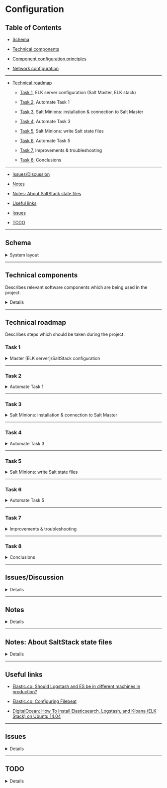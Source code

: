 # Configuration
## Table of Contents

- [Schema](#schema)

- [Technical components](#technical-components)

- [Component configuration principles](#component-configuration-principles)

- [Network configuration](#network-configuration)

----------

- [Technical roadmap](#technical-roadmap)

    - [Task 1](#task-1), ELK server configuration (Salt Master, ELK stack)

    - [Task 2](#task-2), Automate Task 1

    - [Task 3](#task-3), Salt Minions: installation & connection to Salt Master

    - [Task 4](#task-4), Automate Task 3

    - [Task 5](#task-5), Salt Minions: write Salt state files

    - [Task 6](#task-6), Automate Task 5

    - [Task 7](#task-7), Improvements & troubleshooting

    - [Task 8](#task-8), Conclusions

----------

- [Issues/Discussion](#issuesdiscussion)

- [Notes](#notes)

- [Notes: About SaltStack state files](#notes-about-saltstack-state-files)

- [Useful links](#useful-links)

- [Issues](#issues)

- [TODO](#todo)


----------

## Schema

<details>
<summary>System layout</summary>

### Layout draw 1:

![](../documents/screenshot.106.jpg)

_Basic ELK stack system layout_

### Layout draw 2:

![](https://assets.digitalocean.com/articles/elk/elk-infrastructure.png)

### Layout draw 3:

```
Log analysis system schema:                                                               Computer                   Network
                                         -----------------------------------│-----------------------------------│----------------│
                                                                            │                                   │                │
HTTP(S) Client (authorized)                                                 │ Computer, Mobile phone, Tablet... │ Remote network │
       │                                                                    │                                   │                │
       V                                 -----------------------------------│-----------------------------------│----------------│
       │  <authentication>                                                  │            WAN network            │                │
       │                                                                    │     Router (for NAT, FW etc.)?    │                │
       │                                                                    │       10.10.1.1 (default GW)      │                │
       │                                                                    │        NAT: 10.10.1.2:80          │                │
       V                                 -----------------------------------│-----------------------------------│                │
HTTP(S) Website (Apache, listen all IP addresses, port 80 + 443(?))         │                                   │                │
       │                                                                    │   Master (ELK server computer)    │                │
       │                                                                    │             10.10.1.2             │                │
     Apache                              -----------------------------------│-----------------------------------│                │ 
     (proxy server process, proxy for 127.0.0.1:5601)                       │                                   │                │
     (proxy server process, proxy for 10.10.1.30:80)                        │                                   │                │
^      │                                                                    │                                   │                │
│      ^                                                                    │                                   │                │
│ Kibana data                                                               │                                   │                │
│      │                                                                    │   Master (ELK server computer)    │                │
│      │                                                                    │             10.10.1.2             │                │
│      └── Kibana (local server process, listen on 127.0.0.1:5601)          │                                   │                │
│           │                                                               │                                   │                │
│           ^                            -----------------------------------│-----------------------------------│                │
│   Elasticsearch data (from 127.0.0.1:9200)                                │                                   │                │
│           │                                                               │                                   │                │
│           │                                                               │   Master (ELK server computer)    │                │
│           └── Elasticsearch (127.0.0.1:9200)                              │             10.10.1.2             │                │
│                 │                      -----------------------------------│-----------------------------------│ Local network  │
│                 ^                                                         │                                   │                │
│      JSON-parsed LogStash data (LogStash output, localhost:9200?)         │                                   │                │
│                 │                                                         │                                   │                │
│                 │                                                         │         LogStash computer         │                │
│                 └── LogStash (listen FileBeats ports)                     │        OR process on Master       │                │
│                       │                                                   │           (SSL priv key)          │                │
│                       │                                                   │             10.10.1.2             │                │
│                       ^                -----------------------------------│-----------------------------------│                │
│        Collected & pre-parsed log data (SSL check)                        │                                   │                │
│                       │                                                   │                                   │                │
│                       │                                                   │test_server-1 (SSL crt), 10.10.1.30│                │
└───10.10.1.30:80───────├── FileBeat <──── Raw log data ── Log process      │test_server-2 (SSL crt), 10.10.1.31│                │
                        │                                                   │                                   │                │
                        │                -----------------------------------│-----------------------------------│                │
                        │                                                   │                                   │                │
                        └── WinLogBeat <── Raw log data ── Log process      │test_server-3 (SSL crt), 10.10.1.60│                │
                                                                            │                                   │                │
                                         -----------------------------------│-----------------------------------│                │
```

**About SSL:**

_Since we are going to use Filebeat to ship logs from our Client Servers to our ELK Server, we need to create an SSL certificate and key pair. **The certificate is used by Filebeat to verify the identity of ELK Server.**_

- Ref: [DigitalOcean](https://www.digitalocean.com/community/tutorials/how-to-install-elasticsearch-logstash-and-kibana-elk-stack-on-ubuntu-14-04)

</details>

----------

## Technical components

Describes relevant software components which are being used in the project.

<details>
<summary>Details</summary>

**Master:** elkserver

**Minions:** all other computers on the local network

### SaltStack

| Component            | Configuration principle                                                                                         |
|----------------------|-----------------------------------------------------------------------------------------------------------------|
| Salt (Master)        | Has rules by which the minion computers should be configured on the local network                               |
| Salt (Minions)       | Retrieve and follow orders given by the local Salt master                                                      |

### SSH

| Component            | Configuration principle                                                                                           |
|----------------------|-------------------------------------------------------------------------------------------------------------------|
| SSH daemon (Master)  | SSH daemon which listens on the _remote_ network connections                                                      |
| SSH daemon (Minions) | SSH daemon which listens on the _local_ network connections; do not allow remote connections for security reasons |
| SSH client (Master)  | SSH client which has access to the local network SSH daemon processes for administration purposes                 |

Basic idea how to access minion computers from a remote network via master computer:

```
<remote_computer_with_SSH_client> ----login to master----> <SSH daemon (Master)> ----login to minions----> <SSH daemon (Minions)>
```

- SSH public key authentication requires `private key` on SSH daemon computer, and matching `public key` on allowed SSH client computers (works on Android phones/tablets, too)

### Other

| Computer       | Software Components                                                                                                                  |
|----------------|--------------------------------------------------------------------------------------------------------------------------------------|
| Router (?)     | IDS/IPS? (remember hardware/storage limitations! See [this](https://elatov.github.io/2015/08/running-snort-on-dd-wrt/), for instance |
| ELK server     | SaltStack (master role), HTTP daemon (Apache), SSH daemon + client, Kibana, Elasticsearch, LogStash                                  |
| test_server-1  | SaltStack (minion role), test_server-1, FileBeat, SSH daemon for local network (?), Apache, rsyslog                                  |
| test_server-2  | SaltStack (minion role), test_server-2, FileBeat, SSH daemon for local network (?), rsyslog, ...                                     |
| test_server-3  | SaltStack (minion role), test_server-3, WinLogBeat, SSH daemon for local network (?)                                                 |

----------

## Component configuration principles
# TODO

Describes software configuration principles which the project should follow.

----------

## Log data filtering principles

- Take GDPR into account

- Filter irrelevant log data

- Point out relevant & critical + abnormal data

----------

## Network configuration

Describes network links between computers used in the project.

| Computer      | Iface         | IPv4 address  | Subnet mask   | Network       | Gateway                          | Notes                                                                    |
|---------------|---------------|---------------|---------------|---------------|----------------------------------|--------------------------------------------------------------------------|
| Router        | eth0          | 10.10.1.1     | 255.255.255.0 | 10.10.1.0     | A) `<WAN IP`>                    | WAN IP if this PC acts as a router, disable DHCP                         |
|Master/ELK srvr| eth0          | 10.10.1.2     | 255.255.255.0 | 10.10.1.0     |                                  |                                                                          |
|               |               |               |               |               |                                  |                                                                          |
| test_server-1 | eth0          | 10.10.1.30    | 255.255.255.0 | 10.10.1.0     | 10.10.1.1                        | Internet access via Master? Does router act as a DNS resolver/forwarder? |
| test_server-2 | eth0          | 10.10.1.31    | 255.255.255.0 | 10.10.1.0     | 10.10.1.1                        | Internet access via Master? Does router act as a DNS resolver/forwarder? |
| test_server-3 | Win def Iface | 10.10.1.60    | 255.255.255.0 | 10.10.1.0     | 10.10.1.1                        | Internet access via router? Does router act as a DNS resolver/forwarder? |
|               |               |               |               |               |                                  |                                                                          |

### Useful commands

- Get network interface configuration: `ifconfig`

- Get current routing table: `route -4`, `route -6`, `ip route`

- Get current ARP cache info: `arp`

</details>

----------

## Technical roadmap

Describes steps which should be taken during the project.

### Task 1

<details>
<summary>Master (ELK server)/SaltStack configuration</summary>

#### Step 1-1)

**Required**

* [ ] Finished status

<details>
<summary>Master (ELK server) computer OS installation</summary>



- _Requirements: Virtual or physical machine (server PC, [Oracle VirtualBox](https://wiki.archlinux.org/index.php/VirtualBox), [QEMU](https://wiki.archlinux.org/index.php/QEMU), [VMWare](https://wiki.archlinux.org/index.php/VMware)...)_

- Installation ISO: [Ubuntu server 18.04 LTS](http://releases.ubuntu.com/bionic/ubuntu-18.04-live-server-amd64.iso) ([CLI-based](https://wiki.archlinux.org/index.php/Command-line_shell), no [WM](https://wiki.archlinux.org/index.php/window_manager)/[DE](https://wiki.archlinux.org/index.php/Desktop_environment))

</details>

----------

#### Step 1-2)

**Required**

- _Requirements: [Step 1](#Step-1) (Master computer)_

* [ ] Finished status

<details>
<summary>Master (ELK server): Prepare local SaltStack environment</summary>

* [ ] 1) SaltStack: Installation

    - **Packages:** `salt-master, salt-common, salt-ssh` (found in default repositories)

* [ ] 2) SaltStack: Initial configuration

    - **OS folders:** `/srv/salt`, `/srv/pillar`

    - **OS file:** `/etc/salt/master`

* [ ] 3) SaltStack: Basic testing

    - **Command:** `salt-local`

</details>

----------

#### Step 1-3)

**Recommended**

- _Requirements: [Step 2](#Step-2) (Master SaltStack environment)_

* [ ] Finished status

<details>
<summary>Master (ELK server)/SaltStack: hostname & default Admin account</summary>

- **SaltStack state file:** `/srv/pillar/.sls` (TODO)

    * [ ] Master: change system hostname 

        - **OS file:** `/etc/hostname`

            - Hostname: `elkserver`

    * [ ] Master: create sudo user (unless we use the one which is created during OS installation)

        - **Alternative A)** SaltStack built-in user creation method (_recommended_)

        - **Alternative B)** Basic command option:

            ```
            #!/bin/env/bash

            default_user=elastic
            default_pass=elasticsearch
            default_prettyname="Elastic Master admin"
            default_uid=1005

            useradd -r -G sudo -m -u $default_uid -U -s /bin/bash -c "${default_prettyname}" "${default_user}"
            printf ${default_user}:${default_pass} | chpasswd
            groupmod -g ${default_uid} ${default_user}
            ```
</details>

----------

#### Step 1-4)

**Required**

- _Requirements: [Step 2](#Step-2) (Master SaltStack environment)_

* [ ] Finished status

<details>
<summary>Master (ELK server)/SaltStack: Apache, SSH, LogStash, Elasticsearch, Kibana</summary>

* [ ] **1) Apache:** HTTP server daemon

    - **SaltStack state file:** `/srv/pillar/.sls` (TODO)

        - Basic installation (packages: `apache2`, `apache2-data`, `apache2-bin`, (`libapache2-mod-php`), found in default repositories)

        - Basic configuration

            - **OS file 1:** `/etc/apache2/apache2.conf` (on Ubuntu, other distros may use `/etc/httpd/conf/httpd.conf`)

                - Key contents:

                ```
                TraceEnable Off
                ServerSignature Off
                ServerTokens Prod
                ```

            - If Apache PHP module used, add the following into `/etc/apache2/mods-enabled/userdir.conf` (`UserDir disabled nobody`):

            ```
            <IfModule mod_userdir.c>
            UserDir public_html
            UserDir disabled root
            UserDir disabled nobody
            ...
            ```

            - See [GitHub/Fincer - Disable userdir module for user nobody to reduce server detection](https://github.com/Fincer/linux-server-setup/blob/master/exercises/h4.md#extra-disable-userdir-module-for-user-nobody-to-reduce-server-detection) for details.

            - **OS file 3:** `/etc/apache2/sites-available/01-kibana-proxy.conf` (requires command `a2ensite 01-kibana-proxy`)

                - Key contents (concept!):

                ```
                <VirtualHost *:80>

                    ServerAdmin webmaster@localhost
                    DocumentRoot <kibana site root>

                    <Directory "<kibana site root>">
                        ProxyPreserveHost On

                        ProxyPass /kibana http://127.0.0.1:5601
                        ProxyPassReverse /kibana http://127.0.0.1:5601
                    </Directory>

                    ErrorLog ${APACHE_LOG_DIR}/error.log
                    CustomLog ${APACHE_LOG_DIR}/access.log combined

                </VirtualHost>
                ```

                - **NOTE:** Do not forget commands `a2enmod proxy` and `a2enmod proxy_http` in order to enable proxy on Apache.

                - Additionally, consider HTTP headers fine-tuning, see [GitHub/Fincer - Additional protection by fine-tuning Apache HTTP headers](https://github.com/Fincer/linux-server-setup/blob/master/exercises/h4.md#extra-additional-protection-by-fine-tuning-apache-http-headers) for details.

        - Basic testing

* [ ] **2) SSH:** Encrypted remote access to master

    - **SaltStack state file:** `/srv/pillar/.sls` (TODO)

        - Basic installation (packages: `openssh-server`, `openssh-client`, found in default repositories)

        - Basic configuration

            - **OS file 1:** `/etc/ssh/sshd_config`

                - Key contents (see also [Gentoo Linux dev: Hardening OpenSSH](https://dev.gentoo.org/~swift/docs/security_benchmarks/openssh.html)):

                    - `PermitRootLogin <yes, no>` (Allow/Deny root login)

                    - `IgnoreRhosts <yes, no>`

                    - `Banner "<none, [string value]>"` (SSH login [MOTD](https://en.wikipedia.org/wiki/Motd_(Unix)) banner message)

                    - `MaxAuthTries <value>` (Maximum SSH login attempts)

                    - `MaxSessions <value>` (Maximum simultaneous SSH sessions)

                    - `Port <value>` (SSH TCP port)

                    - `ClientAliveInterval <value, sedonds>` (Maximum idle time for a client until we disconnect)

                    - `ClientAliveCountMax <value>` (Maximum _alive_ connection attempts between SSH daemon & client)

                    - `PubkeyAuthentication <yes, no>` (Use asymmetric public key authentication?)

                    - `PasswordAuthentication <yes, no>` (Use password authentication)

                    - `PermitEmptyPasswords <yes, no>` (Allow/Do not allow empty passwords?)

                    - `AuthenticationMethods <publickey,password|publickey|password>`

                        - `publickey,password` = Two-way authentication. At first, check whether a client is allowed to connect (public key authentication) at all after which, if access is allowed, ask login password (password authentication) for SSH user. Recommended.

                        - `publickey` = Public key authentication only. Check whether a SSH client is allowed to connect. If supplied SSH login name is correct and access is allowed for this client, let the user in.

                            - Limits access to the system for specific computers (SSH clients) only. No password check.

                        - `password` = Password authentication only. Check only supplied SSH login name and password.

                            - Grants access to the system for all computers with a SSH client if login credentials are OK. No key check.

        - Basic testing

* [ ] **4) [LogStash](https://github.com/elastic/logstash):** Tool for managing events and logs

    - **SaltStack state file:** `/srv/pillar/.sls` (TODO)

        - Basic installation (package: `https://artifacts.elastic.co/downloads/logstash/logstash-6.6.0.deb` + Oracle Java 8, see ElasticSearch section above)

            - **NOTE:** Creates user & group `logstash` with the following info (`/etc/passwd`):
`logstash:x:999:999:LogStash Service User:/usr/share/logstash:/usr/sbin/nologin`

        - Basic configuration

            - **OS file 1:** `/etc/logstash/startup.options`

            - **OS files, other:** `/etc/logstash/conf.d/*.conf` (see [this](https://www.digitalocean.com/community/tutorials/how-to-install-elasticsearch-logstash-and-kibana-elk-stack-on-ubuntu-14-04#configure-logstash) and [this](https://www.elastic.co/guide/en/logstash/current/configuration-file-structure.html) for details, etc.)

        - Basic testing

* [ ] **5) [Elasticsearch](https://github.com/elastic/elasticsearch):** Distributed RESTful search engine built on top of Lucene

    - **SaltStack state file:** `/srv/pillar/.sls` (TODO)

        - Basic installation (package: `apt-add-repository -y ppa:webupd8team/java && apt update && apt install -y oracle-java8-installer` + `https://artifacts.elastic.co/downloads/elasticsearch/elasticsearch-6.6.0.deb`) (does not support openjdk, and Oracle Java 8 is recommended by elastic). **TODO:** automatically accept license terms when installing `oracle-java8-installer`

        - Basic configuration

            - **OS file 1:** `/etc/elasticsearch/elasticsearch.yml` (for configuring Elasticsearch)

                - Key contents:

                ```
                network.host: <ipv4-address> (127.0.0.1?)
                http.port: 9200
                path.logs: /var/log/elasticsearch
                discovery.zen.ping.unicast.hosts: ["<host-1>", "<host-2>"]
                ```

            - **OS file 2:** `/etc/elasticsearch/log4j2.properties` (for configuring Elasticsearch logging)

            - **OS file 3:** `/etc/elasticsearch/jvm.options` (for configuring Elasticsearch JVM settings)

            - **Other files (not relevant?):** `/etc/elasticsearch/roles.yml`, `/etc/elasticsearch/role_mapping.yml` (For LDAP)

        - Basic testing

        - **NOTE:** See [Elastic.co - Configuring Elasticsearch](https://www.elastic.co/guide/en/elasticsearch/reference/current/settings.html) for further information

        - **NOTE:** Package installation creates `elasticsearch` group and user (UID/GID 112/115) by default. This user has the following info (`/etc/passwd`): `elasticsearch:x:112:115::/nonexistent:/bin/false` (no extra hardening required)

* [ ] **6) [Kibana](https://github.com/elastic/kibana):** Browser based analytics and search dashboard for Elasticsearch

    - **SaltStack state file:** `/srv/pillar/.sls` (TODO)

        - Basic installation (package: `https://artifacts.elastic.co/downloads/kibana/kibana-6.6.0-amd64.deb`)

        - Basic configuration

            - OS file 1: `/etc/kibana/kibana.yml`

                - Key contents: [Elastic.co - Kibana Configuration Settings](https://www.elastic.co/guide/en/kibana/current/settings.html)

                    ```
                    server.host: "localhost"
                    server.port: 5601
                    elasticsearch.hosts: "http://localhost:9200"
                    status.allowAnonymous: <false,true>
                    ```

                - Other: Enable Kibana SSL settings (see above link for conf)? Please note that Kibana listens only to localhost!

                - Useful links:

                    - [Kibana 5.4 behind Nginx](https://discuss.elastic.co/t/kibana-5-4-behind-nginx/98114)

        - Basic testing

</details>

----------

#### Step 1-5)

**Recommended**

- _Requirements: [Step 2](#Step-2) (Master SaltStack environment)_

* [ ] Finished status

<details>
<summary>Master (ELK server)/SaltStack: Basic filesystem hardening (root access)</summary>

- **SaltStack state file:** `/srv/pillar/.sls` (TODO)

    * [ ] Lock root

        - **Command:** `usermod --lock root` (lock root)

        - **Command:** `usermod -u 0 -s /usr/sbin/nologin` (no root login shell)

        - **Command:** `sed -iE 's/^(tty[0-9]*)$/#\1/' /etc/securetty` (Comment virtual terminal lines in `etc/securetty` file)

</details>

----------

#### Step 1-6)

**Recommended**

- _Requirements: [Step 2](#Step-2) (Master SaltStack environment)_

* [ ] Finished status

<details>
<summary>Master (ELK server)/SaltStack: Basic network rules</summary>

- **SaltStack state file:** `/srv/pillar/.sls`

   * [ ] **1)** Firewall: configure [iptables](https://en.wikipedia.org/wiki/Iptables) or UFW

       - **Alternative A):** iptables

           - **OS file 1:** `/etc/iptables/iptables.rules`

               - Sample file contents: [GitHub - Fincer/linux-server-setup - iptables.rules](https://github.com/Fincer/linux-server-setup/blob/master/other/iptables.rules)

       - **Alternative B)** [UFW](https://wiki.archlinux.org/index.php/Uncomplicated_Firewall)

            - Use SaltStack mechanisms. For required basic commands, see [GitHub - Fincer/linux-server-setup (Firewall)](https://github.com/Fincer/linux-server-setup/blob/master/exercises/h5.md#b-establish-a-firewall-protection-to-the-server-computer-note-allow-ssh-traffic-before-that)

   * [ ] **2)** [sysctl: set networking and Linux kernel rules](https://en.wikipedia.org/wiki/Sysctl)

       - **OS file:** `/etc/sysctl.conf` (alternatively `/etc/sysctl.d/*.conf`) after which `sysctl -p` must be run as root (to update the ruleset)

       - Conf file configuration options:

           - Respond to/Ignore ICMP echo requests/replies:

                ```
                net.ipv4.icmp_echo_ignore_all = <0,1>
                ```

           - Allow/Deny all ICMP redirects (recude MITM attack possibility):

                ```
                net.ipv4.conf.all.accept_redirects = <0,1>
                net.ipv6.conf.all.accept_redirects = <0,1>
                ```

           - Send/Don't send ICMP redirects (are we a router?):

                ```
                net.ipv4.conf.all.send_redirects = <0,1>
                ```

           - Allow/Deny secure ICMP redirects (Reject ICMP redirects for gateways listed in our default gateway list (enabled by default)):

                ```
                net.ipv4.conf.all.secure_redirects = <0,1>
                ```

           - Enable/Disable IPv4 packet forwarding:

                ```
                net.ipv4.ip_forward = <0,1>
                ```

           - Set/Unset IPv4 RP filter (spoof protection):

                ```
                net.ipv4.conf.default.rp_filter = <0,1>
                net.ipv4.conf.all.rp_filter = <0,1>
                ```
</details>

----------

#### Step 1-7)

**Recommended**

- _Requirements: [Step 2](#Step-2) (Master SaltStack environment)_

* [ ] Finished status

<details>
<summary>Master (ELK server)/SaltStack - Network interface names</summary>

- [Network interface names: use easily distinguisable old names (i.e. `eth0`), or new names (i.e. `enp0s3`)?](https://www.itechlounge.net/2016/04/linux-how-to-rename-the-network-interface-in-centosrhel7/)

- **SaltStack state file:** `/srv/pillar/.sls`

    - **Alternative A)** Command: `sed -iE 's/^(GRUB_CMDLINE_LINUX="*)"$/\1net.ifnames=0 biosdevname=0"/' /etc/default/grub && grub-mkconfig -o /boot/grub/grub.cfg`

    - **Alternative B)** Add `/etc/default/grub` configuration file into SaltStack folder hierarchy and add `net.ifnames=0 biosdevname=0` into parameters of `GRUB_CMDLINE_LINUX` option. After that, run either command `grub-mkconfig -o /boot/grub/grub.cfg` directly or its command alias `update-grub` as root (sudo)

        - **Explanation:** Adds `net.ifnames=0` and `biosdevname=0` [Linux kernel parameters](https://wiki.archlinux.org/index.php/Kernel_parameters) into computer [Grub2](https://wiki.archlinux.org/index.php/GRUB) bootloader configuration

</details>

----------

#### Step 1-8)

**Required**

- _Requirements: [Step 2](#Step-2) (Master SaltStack environment), [Step 7](#Step-7) (NIC naming policy), working network interface configurations_

* [ ] Finished status

<details>
<summary>Master (ELK server)/SaltStack: Configure static IPv4</summary>

- **Alternative A)** Set static IP address to this host in host configuration.

- **1)** Use roughly the following commands to obtain necessary Iface information:

    ```
    # Enabled (UP) network interfaces:
    ip addr show | grep "UP" | grep -v "lo:" | awk '{print $2}' | sed 's/\://'

    # Interface IPv4 address (inet), subnet mask (netmask), broadcast address:
    ifconfig <interface> | grep "inet " | sed 's/^\s*//'

    # Default DNS nameservers (obtained via DNS resolver):
    grep -vE "^$|#" /etc/resolv.conf | sed 's/^[a-z]* //'

    # Gateway for interface
    ip route | grep -E "^[^0-9]" | grep <interface> | awk '{print $3}'
    ```

- **2)** Put above information into `/etc/network/interfaces` file (available on Ubuntu Server, not available on all Linux distributions). Sample contents of the `interfaces` file:

    ```
    # The loopback network interface
    auto lo
    iface lo inet loopback

    # The primary network interface
    auto <interface>
    iface <interface> inet static
    address <interface IPv4 address>
    netmask <interface subnet mask (syntax: 255.255.255.0)>
    network <interface subnet (i.e. 192.168.0.0)>
    broadcast <interface broadcast address>
    gateway <interface gateway>
    dns-nameservers <dns nameservers>
    ```

- **3)** To apply NIC configuration changes immediately, run the following commands:

    ```
    ip link set <interface> down
    ip addr flush dev <interface>
    ip addr add <interface IPv4 address>/<interface subnet mask in short format> dev <interface>
    ip link set <interface> up
    ```

- **Alternative B)** Set up a separate DHCP server (either another host on the same network or a router device) which defines a _static IP address_ for this host (known as _DHCP Static Lease_). On Linux, use `dhcpd` DHCP server daemon, and set the following configuration (roughly) for its configuration file `/etc/dhcpd.conf`:

    - [GitHub - Fincer/snic/dhcpd.conf (eth0)](https://github.com/Fincer/snic/blob/master/snic/dhcpd4-eth0.conf)

    - Client side: Computers on the network must run a DHCP client daemon on the selected network interface, either `dhcpcd` or `dhclient` (the latter is the default daemon on Ubuntu), in order to obtain a IPv4 address from DHCP server daemon. Windows clients use `DHCP Client service`

</details>

</details>

----------

### Task 2

<details>
<summary>Automate Task 1</summary>

* [ ] Automatic configuration shell script (Bash, `.sh`) for stuff done in [Task 1](#Task-1)

</details>

----------

### Task 3

<details>
<summary>Salt Minions: installation & connection to Salt Master</summary>

- SaltStack minions: installation & connection to Salt Master

    - Linux minions

        - Linux Salt Minion installation (Ubuntu 18.04, `.deb`)

        - Connection to local network Salt Master

    - Windows minions

        - Windows Salt Minion installation

        - Connection to local network Salt Master

</details>

----------

### Task 4

<details>
<summary>Automate Task 3</summary>

* [ ] Automatic configuration shell script (Bash, `.sh`) for stuff done in [Task 3](#Task%201)

</details>

----------

### Task 5

<details>
<summary>Salt Minions: write Salt state files</summary>

* [ ] SaltStack minions, state file configurations

    * [ ] **test_server-1**

        - OS: Ubuntu 18.04 LTS (Server)

            - Installation ISO: [Ubuntu server 18.04 LTS](http://releases.ubuntu.com/bionic/ubuntu-18.04-live-server-amd64.iso) ([CLI-based](https://wiki.archlinux.org/index.php/Command-line_shell), no [WM](https://wiki.archlinux.org/index.php/window_manager)/[DE](https://wiki.archlinux.org/index.php/Desktop_environment))

            - Define Hostname (& Salt user?, default is root)

            - Set fixed IPv4 for eth0

            - Filebeat

                - Connection to local network LogStash computer

            - Logging proposals:

                - rsyslog

                - Apache2

    * [ ] **test_server-2**

        - OS: Ubuntu 18.04 LTS (Server)

            - Installation ISO: [Ubuntu server 18.04 LTS](http://releases.ubuntu.com/bionic/ubuntu-18.04-live-server-amd64.iso) ([CLI-based](https://wiki.archlinux.org/index.php/Command-line_shell), no [WM](https://wiki.archlinux.org/index.php/window_manager)/[DE](https://wiki.archlinux.org/index.php/Desktop_environment))

            - Define Hostname (& Salt user?, default is root)

            - Set fixed IPv4 for eth0

            - Filebeat

                - Connection to local network LogStash computer

            - Logging proposals:

                - rsyslog

                - random process log?

    * [ ] **test_server-3**

        - Windows 2016 server?

            - Define Hostname (& Salt user?, default is ADMIN or SYSTEM)

            - Set fixed IPv4 for default NIC (Get active NICs & their info with PowerShell cmd: `Get-WmiObject -Class win32_networkadapter -Filter "netconnectionstatus = 2" | Get-NetIPConfiguration`)

                - PowerShell commands are possible to execute using built-in SaltStack methods. See [Stackoverflow: saltstack: run powershell script in a state](https://stackoverflow.com/questions/45361995/saltstack-run-powershell-script-in-a-state), for instance.

            - WinLogBeat ([Direct download link](https://artifacts.elastic.co/downloads/beats/winlogbeat/winlogbeat-6.6.0-windows-x86_64.zip))

                - Connection to local network LogStash computer

            - Logging proposals:

                - Event Log

- Other server computers salt minion connection to master computer (for administration)

</details>

----------

### Task 6

<details>
<summary>Automate Task 5</summary>

* [ ] Automatic configuration shell script (Bash, `.sh`) for stuff done in [Task 5](#Task%201)

</details>

----------

### Task 7

<details>
<summary>Improvements & troubleshooting</summary>

* [ ] System configuration testing & troubleshooting & improvements

</details>

----------

### Task 8

<details>
<summary>Conclusions</summary>

- Conclusions

</details>

----------

## Issues/Discussion

<details>
<summary>Details</summary>

### Local subnet & interfaces

- Create a local subnet for all computers which are related somehow to ELK stack configuration. Route ELK server HTTP/HTTPS (Apache) traffic to router, use NAT in router. Consider IDS/IPS here.

    - Either add a individual router or make ELK server act as a router (requires 2 NICs (network interfaces) for that. 1 NIC is for internal network traffic (network: 10.10.1.0) and another one is for external connections. To set network interface act in router mode on Linux, see [GitHub - Fincer/snic](https://www.github.com/Fincer/snic))

    - Benefits: hardware requirements for Intrusion Detection/Prevention system does not exceed the hardware limits (which is an issue with common routers)

    - Requires IPv4 packet forwarding in `sysctl` (Linux kernel) and in `iptables` (Firewall) between these 2 NICs on ELK server.

</details>

----------

## Notes

<details>
<summary>Details</summary>

- Salt Master & Salt minion versions must match on various computers. Otherwise, conflicts are likely to occur

- Software installation on Windows minions can be troublesome, see [GitHub - Fincer, Salt minion state file (Windows)](https://github.com/Fincer/salt_gisworkstation/blob/master/srv_salt/gis_windows/init.sls), lines 80-86:

```
# Installation of Windows programs with Salt is not as good as on Linux minions
# Many installation processes seem not to report about their statuses back to the
# Salt minion process, thus making Salt master to think that the minion
# computer doesn't return anything. Therefore, some custom approaches
# for installing Windows software on Salt minion must be taken for now
```

- As a result, Windows Salt minion may return failure even if the Salt run is succeeded. For instance, see [this picture](https://raw.githubusercontent.com/Fincer/salt_gisworkstation/master/sample_images/screen_ubuntu-master-final.png)

</details>

----------

## Notes: About SaltStack state files

<details>
<summary>Details</summary>

- Salt state file structure & hierarchy (`/srv/{salt,pillar}`) can and will be changed when the project progresses. This is expected! These changes may include

    - adding pre-defined configuration files

    - adding Salt pillar variables for different Salt minions

    - Splitting sls files into multiple ones, depending on the need

</details>

----------

## Useful links

- [Elastic.co: Should Logstash and ES be in different machines in production?](https://discuss.elastic.co/t/should-logstash-and-es-be-in-different-machines-in-production/42251)

- [Elastic.co: Configuring Filebeat](https://www.elastic.co/guide/en/beats/filebeat/current/configuring-howto-filebeat.html)

- [DigitalOcean: How To Install Elasticsearch, Logstash, and Kibana (ELK Stack) on Ubuntu 14.04](https://www.digitalocean.com/community/tutorials/how-to-install-elasticsearch-logstash-and-kibana-elk-stack-on-ubuntu-14-04)

----------

## Issues

<details>
<summary>Details</summary>

### Issue: Winlogbeat installation & uninstallation on Windows minion

- Archive: [Elastic.co: Winlogbeat 6.6.0 x86_64.zip](https://artifacts.elastic.co/downloads/beats/winlogbeat/winlogbeat-6.6.0-windows-x86_64.zip)

- Downloaded archive layout:

![](images/winlogbeat-archive-layout.png)

- SaltStack SLS installation file: [winlogbeat.sls](data/salt-master/srv/salt/win/repo-ng/winlogbeat.sls)

    - Issue: normally, we define a single installer executable in SLS file. However, archive layout does not directly support this traditional approach.

</details>

----------

## TODO

<details>
<summary>Details</summary>

- Decide roles and processes of test_server-1, test_server-2, test_server-3 (which logs do we collect?)

- Do test_servers have access to internet? Proposal: create a publicly accessible website for test_server-1

- Decide whether LogStash process runs on ELK server or on an individual computer (affects SaltStack & network configuration). Proposal: run on the ELK server to avoid complexity in configuration (yes, we can set up another computer for this, too)

- Apache Web authentication for Kibana front-end. Practical suggestions?

- Suggestion: install & configure `fail2ban` and/or `snort` for the network (IDS/IPS). Router would be the best option for this as it is in central/key role in our network setup. Another option would be ELK server but how we treat test servers in our network then? Router would be good option, although hardware resources are likely not enough. We can set up a separate linux router computer to circumvent that limitation, however.

- Define & update SaltStack state file names (sls) & paths here, and in actual file paths

- Write & test SaltStack sls state files

    - Common conf: `/srv/salt/ ...` ([link](data/salt-master/srv/pillar/))

    - Computer-specific conf: `/srv/pillar ...` ([link](data/salt-master/srv/salt/))

- Write Bash shell & Windows PowerShell initialization scripts ([link](scripts/))

- Auto-accept Oracle Java 8 license terms on Salt Master (ELK server) while installing Elasticsearch & LogStash (see [Task 1 - Step 1-4](#step-1-4))

- Solve [issues](#issues) above

</details>
